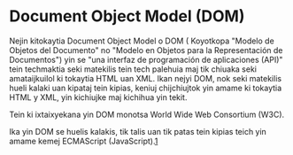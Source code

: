 Document Object Model (DOM)
===========================

Nejin kitokaytia Document Object Model o DOM ( Koyotkopa "Modelo de Objetos del Documento" no "Modelo en Objetos para la Representación de Documentos") yin se "una interfaz de programación de aplicaciones (API)" tein techmaktia seki matekilis tein tech palehuia maj tik chiuaka seki amataijkuilol ki tokaytia  HTML uan XML. Ikan nejyi DOM, nok seki matekilis hueli kalaki uan kipataj tein kipias, keniuj chijchiujtok yin amame ki tokaytia HTML y XML, yin kichiujke maj kichihua yin tekit.

Tein ki ixtaixyekana yin DOM monotsa World Wide Web Consortium (W3C).

Ika yin DOM se huelis kalakis, tik talis uan tik patas tein kipias teich yin amame kemej  ECMAScript (JavaScript).[1]

[1]: http://es.wikipedia.org/wiki/Document_Object_Model "Document Object Model en Wikipedia"
